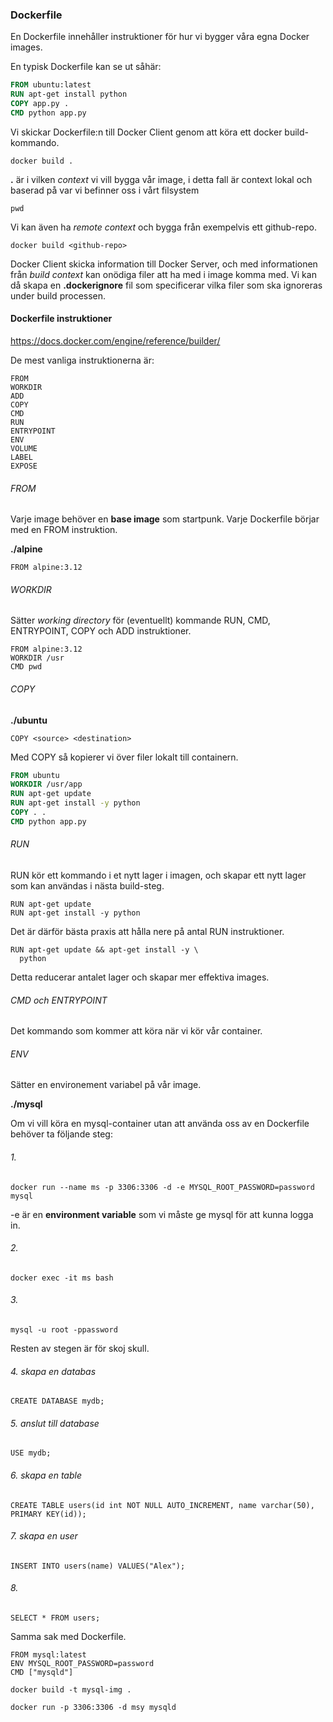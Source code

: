 ### Dockerfile

En Dockerfile innehåller instruktioner för hur vi bygger våra egna Docker images. 

En typisk Dockerfile kan se ut såhär:

```dockerfile
FROM ubuntu:latest
RUN apt-get install python
COPY app.py .
CMD python app.py
```

Vi skickar Dockerfile:n till Docker Client genom att köra ett docker build-kommando.

```
docker build .
```

**.** är i vilken *context* vi vill bygga vår image, i detta fall är context lokal och baserad på var vi befinner oss i vårt filsystem

```
pwd
```

Vi kan även ha *remote context* och bygga från exempelvis ett github-repo.

```
docker build <github-repo>
```

Docker Client skicka information till Docker Server, och med informationen från *build context* kan onödiga filer att ha med i image komma med. Vi kan då skapa en **.dockerignore** fil som specificerar vilka filer som ska ignoreras under build processen.

#### Dockerfile instruktioner

https://docs.docker.com/engine/reference/builder/

De mest vanliga instruktionerna är:

```
FROM
WORKDIR
ADD
COPY
CMD
RUN
ENTRYPOINT
ENV
VOLUME
LABEL
EXPOSE
```

###### FROM

Varje image behöver en **base image** som startpunk. Varje Dockerfile börjar med en FROM instruktion.

**./alpine**

```
FROM alpine:3.12
```

###### WORKDIR

Sätter *working directory* för (eventuellt) kommande RUN, CMD, ENTRYPOINT, COPY och ADD instruktioner.

```
FROM alpine:3.12
WORKDIR /usr
CMD pwd
```

###### COPY

**./ubuntu**

```
COPY <source> <destination>
```

Med COPY så kopierer vi över filer lokalt till containern.

```dockerfile
FROM ubuntu
WORKDIR /usr/app
RUN apt-get update 
RUN apt-get install -y python
COPY . . 
CMD python app.py
```

###### RUN

RUN kör ett kommando i et nytt lager i imagen, och skapar ett nytt lager som kan användas i nästa build-steg.

```
RUN apt-get update 
RUN apt-get install -y python
```

Det är därför bästa praxis att hålla nere på antal RUN instruktioner.

```
RUN apt-get update && apt-get install -y \ 
  python
```

Detta reducerar antalet lager och skapar mer effektiva images.

###### CMD och ENTRYPOINT

Det kommando som kommer att köra när vi kör vår container.

###### ENV

Sätter en environement variabel på vår image.

**./mysql**

Om vi vill köra en mysql-container utan att använda oss av en Dockerfile behöver ta följande steg:

###### 1. 

```
docker run --name ms -p 3306:3306 -d -e MYSQL_ROOT_PASSWORD=password mysql
```

-e är en **environment variable** som vi måste ge mysql för att kunna logga in.

###### 2. 

```
docker exec -it ms bash
```

###### 3. 

```
mysql -u root -ppassword
```

Resten av stegen är för skoj skull.

###### 4.  skapa en databas

```
CREATE DATABASE mydb;
```

###### 5. anslut till database

```
USE mydb;
```

###### 6. skapa en table

```
CREATE TABLE users(id int NOT NULL AUTO_INCREMENT, name varchar(50), PRIMARY KEY(id));
```

###### 7. skapa en user

```
INSERT INTO users(name) VALUES("Alex");
```

###### 8. 

```
SELECT * FROM users;
```
Samma sak med Dockerfile.

```
FROM mysql:latest
ENV MYSQL_ROOT_PASSWORD=password
CMD ["mysqld"]
```

```
docker build -t mysql-img .
```

```
docker run -p 3306:3306 -d msy mysqld
```










